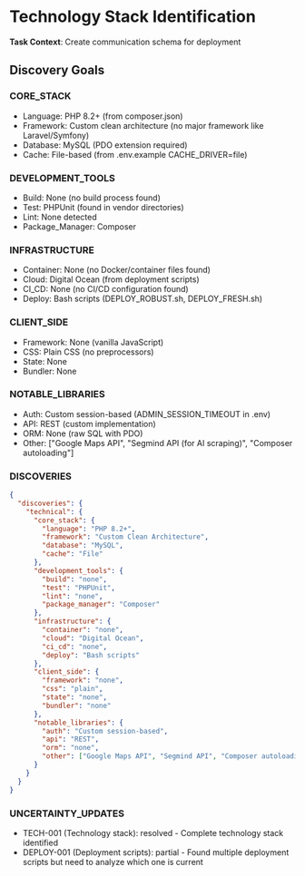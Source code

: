 # Technology Stack Identification

**Task Context**: Create communication schema for deployment

## Discovery Goals

### CORE_STACK
- Language: PHP 8.2+ (from composer.json)
- Framework: Custom clean architecture (no major framework like Laravel/Symfony)
- Database: MySQL (PDO extension required)
- Cache: File-based (from .env.example CACHE_DRIVER=file)

### DEVELOPMENT_TOOLS
- Build: None (no build process found)
- Test: PHPUnit (found in vendor directories)
- Lint: None detected
- Package_Manager: Composer

### INFRASTRUCTURE
- Container: None (no Docker/container files found)
- Cloud: Digital Ocean (from deployment scripts)
- CI_CD: None (no CI/CD configuration found)
- Deploy: Bash scripts (DEPLOY_ROBUST.sh, DEPLOY_FRESH.sh)

### CLIENT_SIDE
- Framework: None (vanilla JavaScript)
- CSS: Plain CSS (no preprocessors)
- State: None
- Bundler: None

### NOTABLE_LIBRARIES
- Auth: Custom session-based (ADMIN_SESSION_TIMEOUT in .env)
- API: REST (custom implementation)
- ORM: None (raw SQL with PDO)
- Other: ["Google Maps API", "Segmind API (for AI scraping)", "Composer autoloading"]

### DISCOVERIES
```json
{
  "discoveries": {
    "technical": {
      "core_stack": {
        "language": "PHP 8.2+",
        "framework": "Custom Clean Architecture",
        "database": "MySQL",
        "cache": "File"
      },
      "development_tools": {
        "build": "none",
        "test": "PHPUnit",
        "lint": "none",
        "package_manager": "Composer"
      },
      "infrastructure": {
        "container": "none",
        "cloud": "Digital Ocean",
        "ci_cd": "none",
        "deploy": "Bash scripts"
      },
      "client_side": {
        "framework": "none",
        "css": "plain",
        "state": "none",
        "bundler": "none"
      },
      "notable_libraries": {
        "auth": "Custom session-based",
        "api": "REST",
        "orm": "none",
        "other": ["Google Maps API", "Segmind API", "Composer autoloading"]
      }
    }
  }
}
```

### UNCERTAINTY_UPDATES
- TECH-001 (Technology stack): resolved - Complete technology stack identified
- DEPLOY-001 (Deployment scripts): partial - Found multiple deployment scripts but need to analyze which one is current
